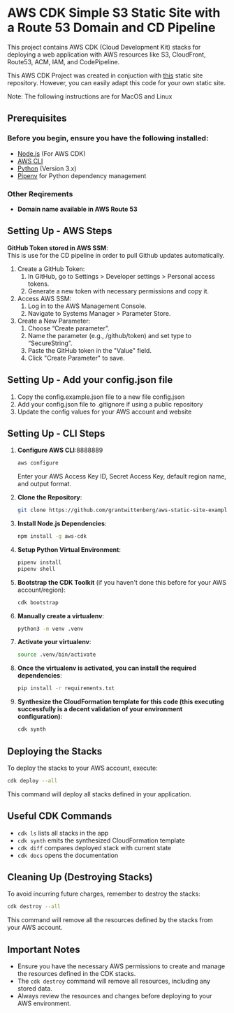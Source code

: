 # AWS CDK Simple S3 Static Site with a Route 53 Domain and CD Pipeline

This project contains AWS CDK (Cloud Development Kit) stacks for deploying a web application with AWS resources like S3, CloudFront, Route53, ACM, IAM, and CodePipeline.

This AWS CDK Project was created in conjuction with [this](https://github.com/grantwittenberg/static-site-example.git) static site repository. However, you can easily adapt this code for your own static site.

Note: The following instructions are for MacOS and Linux

## Prerequisites

### Before you begin, ensure you have the following installed:
- [Node.js](https://nodejs.org/) (For AWS CDK)
- [AWS CLI](https://aws.amazon.com/cli/)
- [Python](https://www.python.org/downloads/) (Version 3.x)
- [Pipenv](https://pipenv.pypa.io/en/latest/) for Python dependency management

### Other Reqirements
- **Domain name available in AWS Route 53**

## Setting Up - AWS Steps
**GitHub Token stored in AWS SSM**:  
This is use for the CD pipeline in order to pull Github updates automatically.
 1. Create a GitHub Token:
     1. In GitHub, go to Settings > Developer settings > Personal access tokens.
     2. Generate a new token with necessary permissions and copy it.
 2. Access AWS SSM:
     1. Log in to the AWS Management Console.
     2. Navigate to Systems Manager > Parameter Store.
 3. Create a New Parameter:
     1. Choose “Create parameter”.
     2. Name the parameter (e.g., /github/token) and set type to “SecureString”.
     3. Paste the GitHub token in the "Value" field.
     4. Click "Create Parameter" to save.

## Setting Up - Add your config.json file
1. Copy the config.example.json file to a new file config.json
2. Add your config.json file to .gitignore if using a public repository
3. Update the config values for your AWS account and website

## Setting Up - CLI Steps

1. **Configure AWS CLI**:8888889
   ```sh
   aws configure
   ```
   Enter your AWS Access Key ID, Secret Access Key, default region name, and output format.

2. **Clone the Repository**:
   ```sh
   git clone https://github.com/grantwittenberg/aws-static-site-example.git
   ```

3. **Install Node.js Dependencies**:
   ```sh
   npm install -g aws-cdk
   ```

4. **Setup Python Virtual Environment**:
   ```sh
   pipenv install
   pipenv shell
   ```

5. **Bootstrap the CDK Toolkit** (if you haven't done this before for your AWS account/region):
   ```sh
   cdk bootstrap
   ```

6. **Manually create a virtualenv**:
    ```sh
    python3 -m venv .venv
    ```

7. **Activate your virtualenv**:
    ```sh
    source .venv/bin/activate
    ```

8. **Once the virtualenv is activated, you can install the required dependencies**:
    ```sh
    pip install -r requirements.txt
    ```

9. **Synthesize the CloudFormation template for this code (this executing successfully is a decent validation of your environment configuration)**:
    ```sh
    cdk synth
    ```

## Deploying the Stacks

To deploy the stacks to your AWS account, execute:

```sh
cdk deploy --all
```

This command will deploy all stacks defined in your application.

## Useful CDK Commands

- `cdk ls` lists all stacks in the app
- `cdk synth` emits the synthesized CloudFormation template
- `cdk diff` compares deployed stack with current state
- `cdk docs` opens the documentation

## Cleaning Up (Destroying Stacks)

To avoid incurring future charges, remember to destroy the stacks:

```sh
cdk destroy --all
```

This command will remove all the resources defined by the stacks from your AWS account.

## Important Notes

- Ensure you have the necessary AWS permissions to create and manage the resources defined in the CDK stacks.
- The `cdk destroy` command will remove all resources, including any stored data.
- Always review the resources and changes before deploying to your AWS environment.
